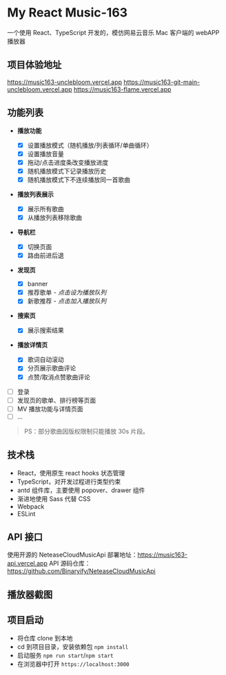 # My React Music-163

一个使用 React、TypeScript 开发的，模仿网易云音乐 Mac 客户端的 webAPP 播放器

## 项目体验地址

<https://music163-unclebloom.vercel.app>
<https://music163-git-main-unclebloom.vercel.app>
<https://music163-flame.vercel.app>

## 功能列表

- **播放功能**

  - [x] 设置播放模式（随机播放/列表循环/单曲循环）
  - [x] 设置播放音量
  - [x] 拖动/点击进度条改变播放进度
  - [x] 随机播放模式下记录播放历史
  - [x] 随机播放模式下不连续播放同一首歌曲

- **播放列表展示**

  - [x] 展示所有歌曲
  - [x] 从播放列表移除歌曲

- **导航栏**

  - [x] 切换页面
  - [x] 路由前进后退

- **发现页**
  - [x] banner
  - [x] 推荐歌单 *- 点击设为播放队列*
  - [x] 新歌推荐 *- 点击加入播放队列*

- **搜索页**

  - [x] 展示搜索结果

- **播放详情页**

  - [x] 歌词自动滚动
  - [x] 分页展示歌曲评论
  - [x] 点赞/取消点赞歌曲评论

- [ ] 登录
- [ ] 发现页的歌单、排行榜等页面
- [ ] MV 播放功能与详情页面
- [ ] ...

> PS：部分歌曲因版权限制只能播放 30s 片段。

## 技术栈

- React，使用原生 react hooks 状态管理
- TypeScript，对开发过程进行类型约束
- antd 组件库，主要使用 popover、drawer 组件
- 渐进地使用 Sass 代替 CSS
- Webpack
- ESLint

## API 接口

使用开源的 NeteaseCloudMusicApi
部署地址：<https://music163-api.vercel.app>
API 源码仓库：<https://github.com/Binaryify/NeteaseCloudMusicApi>

## 播放器截图

## 项目启动

- 将仓库 clone 到本地
- cd 到项目目录，安装依赖包
  `npm install`
- 启动服务
  `npm run start`/`npm start`
- 在浏览器中打开 `https://localhost:3000`